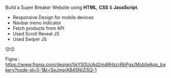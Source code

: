 Build a Super Breaker Website using **HTML**, **CSS** & **JavaScript**.

* Responsive Design for mobile devices
* Navbar menu indicator
* Fetch products from API
* Used Scroll Reveal JS
* Used Swiper JS

😊😊

Figna : https://www.figma.com/design/5kYS0UcAd2md6HzcrRbPgx/MobileApp_bakery?node-id=0-1&t=SeJmpjAB45NrZi5Q-1
